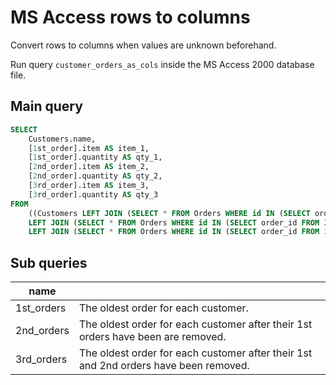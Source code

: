 # MS Access rows to columns

Convert rows to columns when values are unknown beforehand.  

Run query `customer_orders_as_cols` inside the MS Access 2000 database file.

## Main query

``` sql
SELECT
    Customers.name,
    [1st_order].item AS item_1,
    [1st_order].quantity AS qty_1,
    [2nd_order].item AS item_2,
    [2nd_order].quantity AS qty_2,
    [3rd_order].item AS item_3,
    [3rd_order].quantity AS qty_3
FROM
    ((Customers LEFT JOIN (SELECT * FROM Orders WHERE id IN (SELECT order_id FROM 1st_orders))  AS 1st_order ON Customers.id=[1st_order].customer_id)
    LEFT JOIN (SELECT * FROM Orders WHERE id IN (SELECT order_id FROM 2nd_orders)) AS 2nd_order ON Customers.id=[2nd_order].customer_id)
    LEFT JOIN (SELECT * FROM Orders WHERE id IN (SELECT order_id FROM 3rd_orders)) AS 3rd_order ON Customers.id=[3rd_order].customer_id;
```

## Sub queries

| name ||
|---|---|
| 1st_orders | The oldest order for each customer. |
| 2nd_orders | The oldest order for each customer after their 1st orders have been are removed. |
| 3rd_orders | The oldest order for each customer after their 1st and 2nd orders have been removed. |

